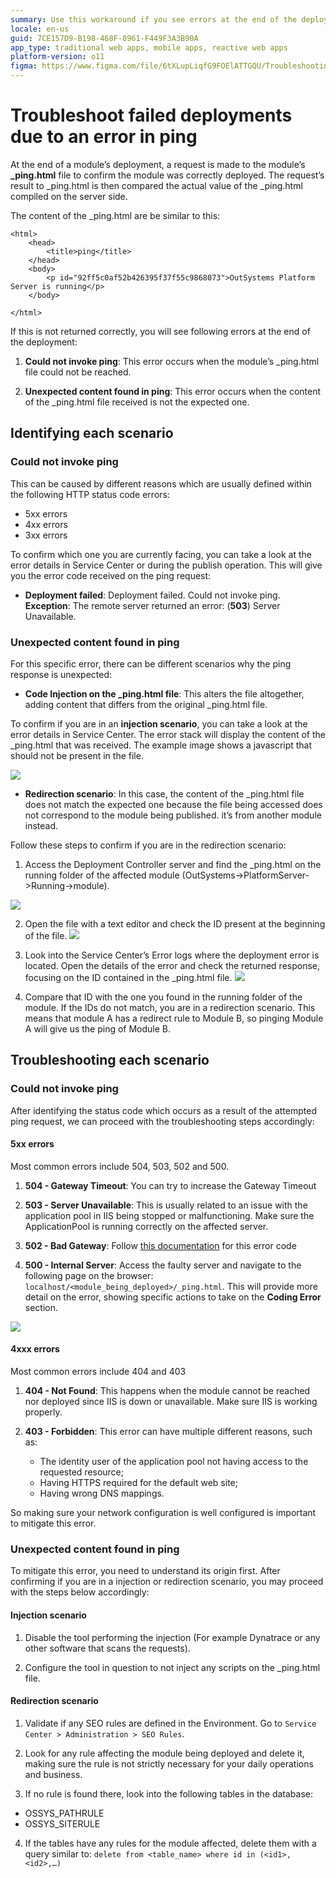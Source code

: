```yaml
---
summary: Use this workaround if you see errors at the end of the deployment due to error in the ping. 
locale: en-us
guid: 7CE157D9-B198-468F-8961-F449F3A3B90A
app_type: traditional web apps, mobile apps, reactive web apps
platform-version: o11
figma: https://www.figma.com/file/6tXLupLiqfG9FOElATTGQU/Troubleshooting?type=design&node-id=3371%3A56&mode=design&t=W5lrTVwdoPUZk9Qp-1
---
```


# Troubleshoot failed deployments due to an error in ping

At the end of a module’s deployment, a request is made to the module’s **_ping.html** file to confirm the module was correctly deployed. 
The request’s result to _ping.html is then compared  the actual value of the _ping.html compiled on the server side.

The content of the _ping.html are be similar to this:

```
<html>
	<head>
		<title>ping</title>
	</head>
	<body>
		<p id="92ff5c0af52b426395f37f55c9868073">OutSystems Platform Server is running</p>
	</body>

</html>
```

If this is not returned correctly, you will see following errors at the end of the deployment:

1. **Could not invoke ping**: This error occurs when the module’s _ping.html file could not be reached.

1. **Unexpected content found in ping**: This error occurs when the content of the _ping.html file received is not the expected one.

## Identifying each scenario

### Could not invoke ping

This can be caused by different reasons which are usually defined within the following HTTP status code errors:
* 5xx errors
* 4xx errors
* 3xx errors

To confirm which one you are currently facing, you can take a look at the error details in Service Center or during the publish operation. This will give you the error code received on the ping request:

* **Deployment failed**: Deployment failed. Could not invoke ping. **Exception**: The remote server returned an error: (**503**) Server Unavailable.

### Unexpected content found in ping

For this specific error, there can be different scenarios why the ping response is unexpected:

* **Code Injection on the _ping.html file**: This alters the file altogether, adding content that differs from the original _ping.html file.

To confirm if you are in an **injection scenario**, you can take a look at the error details in Service Center. The error stack will display the content of the _ping.html that was received. The example image shows a javascript that should not be present in the file.

![](./images/injection-scenario.png)

* **Redirection scenario**: In this case, the content of the _ping.html file does not match the expected one because the file being accessed does not correspond to the module being published. it’s from another module instead.

Follow these steps to confirm if you are in the redirection scenario:

1. Access the Deployment Controller server and find the _ping.html on the running folder of the affected module (OutSystems->PlatformServer->Running->module).

![](./images/redirection-scenario.png)

2. Open the file  with a text editor and check the ID present at the beginning of the file.
![](./images/text-editor.png)

3. Look into the Service Center’s Error logs where the deployment error is located. Open the details of the error and check the returned response, focusing on the ID contained in the _ping.html file.
![](./images/ping-html-file.png)

4. Compare that ID with the one you found in the running folder of the module. If the IDs do not match, you are in a redirection scenario. This means that module A has a redirect rule to Module B, so pinging Module A will give us the ping of Module B.

## Troubleshooting each scenario

### Could not invoke ping

After identifying the status code which occurs as a result of the attempted ping request, we can proceed with the troubleshooting steps accordingly:

#### 5xx errors
Most common errors include 504, 503, 502 and 500. 

1. **504 - Gateway Timeout**: You can try to increase the Gateway Timeout

2. **503 - Server Unavailable**: This is usually related to an issue with the application pool in IIS being stopped or malfunctioning. Make sure the ApplicationPool is running correctly on the affected server.

3. **502 - Bad Gateway**: Follow [this documentation](https://success.outsystems.com/support/troubleshooting/application_runtime/troubleshooting_http_502_bad_gateway/) for this error code

4. **500 - Internal Server**: Access the faulty server and navigate to the following page on the browser:  `localhost/<module_being_deployed>/_ping.html`. This will provide more detail on the error, showing specific actions to take on the **Coding Error** section.

![](./images/internal-error.png)


#### 4xxx errors
Most common errors include 404 and 403

1. **404 - Not Found**: This happens when the module cannot be reached nor deployed since IIS is down or unavailable. Make sure IIS is working properly.

2. **403 - Forbidden**: This error can have multiple different reasons, such as:
    * The identity user of the application pool not having access to the requested resource;
    * Having HTTPS required for the default web site; 
    * Having wrong DNS mappings. 

So making sure your network configuration is well configured is important to mitigate this error.

### Unexpected content found in ping

To mitigate this error, you need to understand its origin first. After confirming if you are in a injection or redirection scenario, you may proceed with the steps below accordingly:

#### Injection scenario

1. Disable the tool performing the injection (For example Dynatrace or any other software that scans the requests).

1. Configure the tool in question to not inject any scripts on the _ping.html file. 

#### Redirection scenario

1. Validate if any SEO rules are defined in the Environment. Go to `Service Center > Administration > SEO Rules`.

1. Look for any rule affecting the module being deployed and delete it, making sure the rule is not strictly necessary for your daily operations and business.

1. If no rule is found there, look into the following tables in the database:
* OSSYS_PATHRULE
* OSSYS_SITERULE

4. If the tables have any rules for the module affected, delete them with a query similar to: `delete from <table_name> where id in (<id1>,<id2>,…)`
